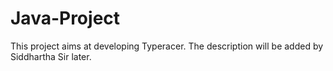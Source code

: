 # Java-Project
This project aims at developing Typeracer. The description will be added by Siddhartha Sir later.
